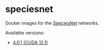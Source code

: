 # speciesnet
Docker images for the [SpeciesNet](https://github.com/google/cameratrapai) networks.

Available versions:

* [4.0.1 (CUDA 12.1)](4.0.1_cuda12.1)

